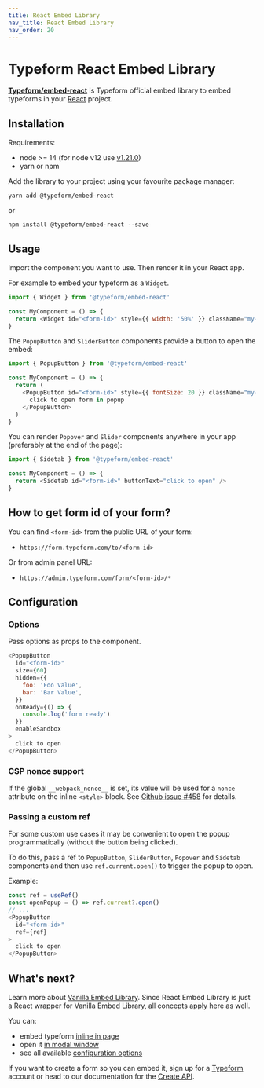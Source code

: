 ```yaml
---
title: React Embed Library
nav_title: React Embed Library
nav_order: 20
---
```


# Typeform React Embed Library

**[Typeform/embed-react](https://www.npmjs.com/package/@typeform/embed-react)** is Typeform official embed library to embed typeforms in your [React](https://reactjs.org/) project.

## Installation

Requirements:

- node >= 14 (for node v12 use [v1.21.0](https://www.npmjs.com/package/@typeform/embed-react/v/1.21.0))
- yarn or npm

Add the library to your project using your favourite package manager:

```shell
yarn add @typeform/embed-react
```

or

```shell
npm install @typeform/embed-react --save
```

## Usage

Import the component you want to use. Then render it in your React app.

For example to embed your typeform as a `Widget`.

```javascript
import { Widget } from '@typeform/embed-react'

const MyComponent = () => {
  return <Widget id="<form-id>" style={{ width: '50%' }} className="my-form" />
}
```

The `PopupButton` and `SliderButton` components provide a button to open the embed:

```javascript
import { PopupButton } from '@typeform/embed-react'

const MyComponent = () => {
  return (
    <PopupButton id="<form-id>" style={{ fontSize: 20 }} className="my-button">
      click to open form in popup
    </PopupButton>
  )
}
```

You can render `Popover` and `Slider` components anywhere in your app (preferably at the end of the page):

```javascript
import { Sidetab } from '@typeform/embed-react'

const MyComponent = () => {
  return <Sidetab id="<form-id>" buttonText="click to open" />
}
```

## How to get form id of your form?

You can find `<form-id>` from the public URL of your form:

- `https://form.typeform.com/to/<form-id>`

Or from admin panel URL:

- `https://admin.typeform.com/form/<form-id>/*`

## Configuration

### Options

Pass options as props to the component.

```javascript
<PopupButton
  id="<form-id>"
  size={60}
  hidden={{
    foo: 'Foo Value',
    bar: 'Bar Value',
  }}
  onReady={() => {
    console.log('form ready')
  }}
  enableSandbox
>
  click to open
</PopupButton>
```

### CSP nonce support

If the global `__webpack_nonce__` is set, its value will be used for a `nonce` attribute on the inline `<style>` block. See [Github issue #458](https://github.com/Typeform/embed/issues/458) for details.

### Passing a custom ref

For some custom use cases it may be convenient to open the popup programmatically (without the button being clicked).

To do this, pass a ref to `PopupButton`, `SliderButton`, `Popover` and `Sidetab` components and then use `ref.current.open()` to trigger the popup to open.

Example:

```javascript
const ref = useRef()
const openPopup = () => ref.current?.open()
// ...
<PopupButton
  id="<form-id>"
  ref={ref}
>
  click to open
</PopupButton>
```

## What's next?

Learn more about [Vanilla Embed Library](./vanilla.md). Since React Embed Library is just a React wrapper for Vanilla Embed Library, all concepts apply here as well.

You can:

- embed typeform [inline in page](./inline.md)
- open it [in modal window](./modal.md)
- see all available [configuration options](./configuration.md)

If you want to create a form so you can embed it, sign up for a [Typeform](https://typeform.com) account or head to our documentation for the [Create API](/create/).

